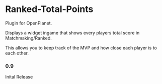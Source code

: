 # Ranked-Total-Points

Plugin for OpenPlanet.

Displays a widget ingame that shows every players total score in Matchmaking/Ranked.

This allows you to keep track of the MVP and how close each player is to each other.


### 0.9
Inital Release
